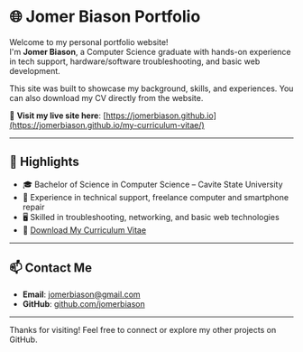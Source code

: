 # 🌐 Jomer Biason Portfolio

Welcome to my personal portfolio website!  
I'm **Jomer Biason**, a Computer Science graduate with hands-on experience in tech support, hardware/software troubleshooting, and basic web development.

This site was built to showcase my background, skills, and experiences. You can also download my CV directly from the website.

🔗 **Visit my live site here**: [https://jomerbiason.github.io](https://jomerbiason.github.io/my-curriculum-vitae/)

---

## 📌 Highlights

- 🎓 Bachelor of Science in Computer Science – Cavite State University  
- 🧰 Experience in technical support, freelance computer and smartphone repair
- 🖥️ Skilled in troubleshooting, networking, and basic web technologies  
- 📄 [Download My Curriculum Vitae](https://jomerbiason.github.io/Jomer-Antoniego-Biason_Curriculum-Vitae.pdf)

---

## 📫 Contact Me

- **Email**: jomerbiason@gmail.com  
- **GitHub**: [github.com/jomerbiason](https://github.com/jomerbiason)

---

Thanks for visiting! Feel free to connect or explore my other projects on GitHub.
